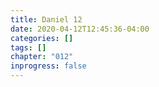 ```yaml
---
title: Daniel 12
date: 2020-04-12T12:45:36-04:00
categories: []
tags: []
chapter: "012"
inprogress: false
---
```


